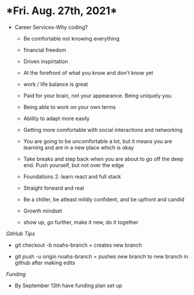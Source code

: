 #

<h1>*Fri. Aug. 27th, 2021*</h1>

+ Career Services-Why coding?

    + Be comfortable not knowing everything

    + financial freedom

    + Driven inspirtation

    + At the forefront of what you know and don't know yet

    + work / life balance is great

    + Paid for your brain, not your appearance. Being uniquely you.

    + Being able to work on your own terms

    + Ability to adapt more easily

    + Getting more comfortable with social interactions and networking

    + You are going to be uncomfortable a lot, but it means you are learning and are in a new place which is okay

    + Take breaks and step back when you are about to go off the deep end. Push yourself, but not over the edge

    + Foundations 2: learn react and full stack

    + Straight forward and real

    + Be a chiller, be atleast mildly confident, and be upfront and candid
    
    + Growth mindset

    + show up, go further, make it new, do it together

*GitHub Tips*

+ git checkout -b noahs-branch = creates new branch

+ git push -u origin noahs-branch = pushes new branch to new branch in github after making edits

*Funding*

+ By September 13th have funding plan set up

